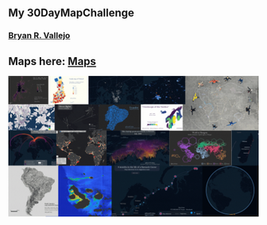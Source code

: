 ## My 30DayMapChallenge
### [Bryan R. Vallejo](https://www.linkedin.com/in/bryanrvallejo/)

## Maps here: [Maps](https://bryanvallejo16.github.io/my-30daymapchallenge/)

![collage](collage/30daysmapchallenge.gif)

